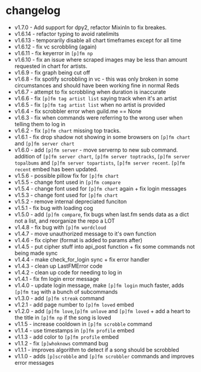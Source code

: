 # changelog

- v1.7.0 - Add support for dpy2, refactor MixinIn to fix breakes.
- v1.6.14 - refactor typing to avoid ratelimits
- v1.6.13 - temporarily disable all chart timeframes except for all time
- v1.6.12 - fix vc scrobbling (again)
- v1.6.11 - fix keyerror in `[p]fm np`
- v1.6.10 - fix an issue where scraped images may be less than amount requested in chart for artists.
- v1.6.9 - fix graph being cut off
- v1.6.8 - fix spotify scrobbling in vc - this was only broken in some circumstances and should have been working fine in normal Reds
- v1.6.7 - attempt to fix scrobbling when duration is inaccurate
- v1.6.6 - fix `[p]fm tag artist list` saying track when it's an artist
- v1.6.5 - fix `[p]fm tag artist list` when no artist is provided
- v1.6.4 - fix scrobbler error when guild.me == None
- v1.6.3 - fix when commands were referring to the wrong user when telling them to log in
- v1.6.2 - fix `[p]fm chart` missing top tracks.
- v1.6.1 - fix drop shadow not showing in some browsers on `[p]fm chart` and `[p]fm server chart`
- v1.6.0 - add `[p]fm server` - move servernp to new sub command. addition of `[p]fm server chart`, `[p]fm server toptracks`, `[p]fm server topalbums` and `[p]fm server topartists`, `[p]fm server recent`. `[p]fm recent` embed has been updated.
- v1.5.6 - possible pillow fix for `[p]fm chart`
- v1.5.5 - change font used in `[p]fm compare`
- v1.5.4 - change font used for `[p]fm chart` again + fix login messages
- v1.5.3 - change font used for `[p]fm chart`
- v1.5.2 - remove internal depreciated funciton
- v1.5.1 - fix bug with loading cog
- v1.5.0 - add `[p]fm compare`, fix bugs when last.fm sends data as a dict not a list, and reorganize the repo a LOT
- v1.4.8 - fix bug with `[p]fm wordcloud`
- v1.4.7 - move unauthorized message to it's own function
- v1.4.6 - fix cipher (format is added to params after)
- v1.4.5 - put cipher stuff into api_post function + fix some commands not being made sync
- v1.4.4 - make check_for_login sync + fix error handler
- v1.4.3 - clean up LastFMError code
- v1.4.2 - clean up code for needing to log in
- v1.4.1 - fix fm login error message
- v1.4.0 - update login message, make `[p]fm login` much faster, adds `[p]fm tag` with a bunch of subcommands
- v1.3.0 - add `[p]fm streak` command
- v1.2.1 - add page number to `[p]fm loved` embed
- v1.2.0 - add `[p]fm love`,`[p]fm unlove` and `[p]fm loved` + add a heart to the title in `[p]fm np` if the song is loved
- v1.1.5 - increase cooldown in `[p]fm scrobble` command
- v1.1.4 - use timestamps in `[p]fm profile` embed
- v1.1.3 - add color to `[p]fm profile` embed
- v1.1.2 - fix `[p]whoknows` command bug
- v1.1.1 - improves algorithm to detect if a song should be scrobbled
- v1.1.0 - adds `[p]scrobble` and `[p]fm scrobbler` commands and improves error messages